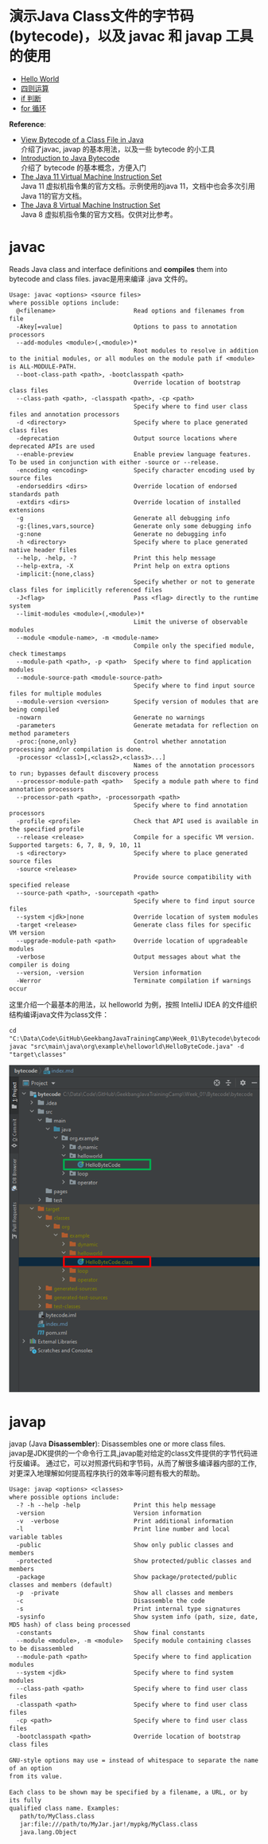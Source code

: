 # 演示Java Class文件的字节码(bytecode)，以及 javac 和 javap 工具的使用
- [Hello World](pages/helloworld.md)
- [四则运算](pages/ArithmeticOperation.md)
- [if 判断](pages/condition.md)
- [for 循环](pages/loop.md)

**Reference**:
- [View Bytecode of a Class File in Java](https://www.baeldung.com/java-class-view-bytecode)
<br/>介绍了javac, javap 的基本用法，以及一些 bytecode 的小工具
- [Introduction to Java Bytecode](https://dzone.com/articles/introduction-to-java-bytecode)
<br/>介绍了 bytecode 的基本概念，方便入门
- [The Java 11 Virtual Machine Instruction Set](https://docs.oracle.com/javase/specs/jvms/se11/html/jvms-6.html)
<br/>Java 11 虚拟机指令集的官方文档。示例使用的java 11，文档中也会多次引用Java 11的官方文档。
- [The Java 8 Virtual Machine Instruction Set](https://docs.oracle.com/javase/specs/jvms/se8/html/jvms-6.html)
<br/>Java 8 虚拟机指令集的官方文档。仅供对比参考。
# javac
Reads Java class and interface definitions and **compiles** them into bytecode and class files.
javac是用来编译 .java 文件的。

    Usage: javac <options> <source files>
    where possible options include:
      @<filename>                      Read options and filenames from file
      -Akey[=value]                    Options to pass to annotation processors
      --add-modules <module>(,<module>)*
                                       Root modules to resolve in addition to the initial modules, or all modules on the module path if <module> is ALL-MODULE-PATH.
      --boot-class-path <path>, -bootclasspath <path>
                                       Override location of bootstrap class files
      --class-path <path>, -classpath <path>, -cp <path>
                                       Specify where to find user class files and annotation processors
      -d <directory>                   Specify where to place generated class files
      -deprecation                     Output source locations where deprecated APIs are used
      --enable-preview                 Enable preview language features. To be used in conjunction with either -source or --release.
      -encoding <encoding>             Specify character encoding used by source files
      -endorseddirs <dirs>             Override location of endorsed standards path
      -extdirs <dirs>                  Override location of installed extensions
      -g                               Generate all debugging info
      -g:{lines,vars,source}           Generate only some debugging info
      -g:none                          Generate no debugging info
      -h <directory>                   Specify where to place generated native header files
      --help, -help, -?                Print this help message
      --help-extra, -X                 Print help on extra options
      -implicit:{none,class}
                                       Specify whether or not to generate class files for implicitly referenced files
      -J<flag>                         Pass <flag> directly to the runtime system
      --limit-modules <module>(,<module>)*
                                       Limit the universe of observable modules
      --module <module-name>, -m <module-name>
                                       Compile only the specified module, check timestamps
      --module-path <path>, -p <path>  Specify where to find application modules
      --module-source-path <module-source-path>
                                       Specify where to find input source files for multiple modules
      --module-version <version>       Specify version of modules that are being compiled
      -nowarn                          Generate no warnings
      -parameters                      Generate metadata for reflection on method parameters
      -proc:{none,only}                Control whether annotation processing and/or compilation is done.
      -processor <class1>[,<class2>,<class3>...]
                                       Names of the annotation processors to run; bypasses default discovery process
      --processor-module-path <path>   Specify a module path where to find annotation processors
      --processor-path <path>, -processorpath <path>
                                       Specify where to find annotation processors
      -profile <profile>               Check that API used is available in the specified profile
      --release <release>              Compile for a specific VM version. Supported targets: 6, 7, 8, 9, 10, 11
      -s <directory>                   Specify where to place generated source files
      -source <release>
                                       Provide source compatibility with specified release
      --source-path <path>, -sourcepath <path>
                                       Specify where to find input source files
      --system <jdk>|none              Override location of system modules
      -target <release>                Generate class files for specific VM version
      --upgrade-module-path <path>     Override location of upgradeable modules
      -verbose                         Output messages about what the compiler is doing
      --version, -version              Version information
      -Werror                          Terminate compilation if warnings occur

这里介绍一个最基本的用法，以 helloworld 为例，按照 IntelliJ IDEA 的文件组织结构编译java文件为class文件：

    cd "C:\Data\Code\GitHub\GeekbangJavaTrainingCamp\Week_01\Bytecode\bytecode"
    javac "src\main\java\org\example\helloworld\HelloByteCode.java" -d "target\classes"

![javac helloworld](assets/images/javac.helloworld.png)

# javap
javap (Java **Disassembler**): Disassembles one or more class files.<br/>
javap是JDK提供的一个命令行工具,javap能对给定的class文件提供的字节代码进行反编译。
通过它，可以对照源代码和字节码，从而了解很多编译器内部的工作,对更深入地理解如何提高程序执行的效率等问题有极大的帮助。

    Usage: javap <options> <classes>
    where possible options include:
      -? -h --help -help               Print this help message
      -version                         Version information
      -v  -verbose                     Print additional information
      -l                               Print line number and local variable tables
      -public                          Show only public classes and members
      -protected                       Show protected/public classes and members
      -package                         Show package/protected/public classes and members (default)
      -p  -private                     Show all classes and members
      -c                               Disassemble the code
      -s                               Print internal type signatures
      -sysinfo                         Show system info (path, size, date, MD5 hash) of class being processed
      -constants                       Show final constants
      --module <module>, -m <module>   Specify module containing classes to be disassembled
      --module-path <path>             Specify where to find application modules
      --system <jdk>                   Specify where to find system modules
      --class-path <path>              Specify where to find user class files
      -classpath <path>                Specify where to find user class files
      -cp <path>                       Specify where to find user class files
      -bootclasspath <path>            Override location of bootstrap class files
    
    GNU-style options may use = instead of whitespace to separate the name of an option
    from its value.
    
    Each class to be shown may be specified by a filename, a URL, or by its fully
    qualified class name. Examples:
       path/to/MyClass.class
       jar:file:///path/to/MyJar.jar!/mypkg/MyClass.class
       java.lang.Object

